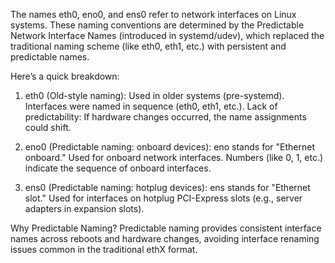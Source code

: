 The names eth0, eno0, and ens0 refer to network interfaces on Linux systems. These naming conventions are determined by the Predictable Network Interface Names (introduced in systemd/udev), which replaced the traditional naming scheme (like eth0, eth1, etc.) with persistent and predictable names.

Here’s a quick breakdown:

1. eth0 (Old-style naming):
   Used in older systems (pre-systemd).
   Interfaces were named in sequence (eth0, eth1, etc.).
   Lack of predictability: If hardware changes occurred, the name assignments could shift.

2. eno0 (Predictable naming: onboard devices):
   eno stands for "Ethernet onboard."
   Used for onboard network interfaces.
   Numbers (like 0, 1, etc.) indicate the sequence of onboard interfaces.

3. ens0 (Predictable naming: hotplug devices):
   ens stands for "Ethernet slot."
   Used for interfaces on hotplug PCI-Express slots (e.g., server adapters in expansion slots).

Why Predictable Naming?
Predictable naming provides consistent interface names across reboots and hardware changes, avoiding interface renaming issues common in the traditional ethX format.
